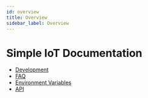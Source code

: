 ```yaml
---
id: overview
title: Overview
sidebar_label: Overview
---
```


# Simple IoT Documentation

- [Development](DEVELOPMENT.md)
- [FAQ](FAQ.md)
- [Environment Variables](environment-variables.md)
- [API](API.md)
